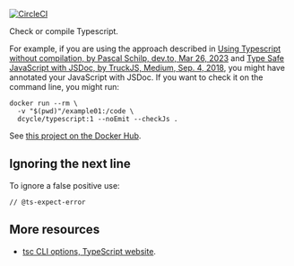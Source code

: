 [![CircleCI](https://circleci.com/gh/dcycle/docker-typescript.svg?style=svg)](https://circleci.com/gh/dcycle/docker-typescript)

Check or compile Typescript.

For example, if you are using the approach described in [Using Typescript without compilation, by Pascal Schilp, dev.to, Mar 26, 2023](https://dev.to/thepassle/using-typescript-without-compilation-3ko4) and [Type Safe JavaScript with JSDoc, by TruckJS, Medium, Sep. 4, 2018](https://medium.com/@trukrs/type-safe-javascript-with-jsdoc-7a2a63209b76), you might have annotated your JavaScript with JSDoc. If you want to check it on the command line, you might run:

    docker run --rm \
      -v "$(pwd)"/example01:/code \
      dcycle/typescript:1 --noEmit --checkJs .

See [this project on the Docker Hub](https://hub.docker.com/r/dcycle/typescript/).

Ignoring the next line
-----

To ignore a false positive use:

    // @ts-expect-error

More resources
-----

 * [tsc CLI options, TypeScript website](https://www.typescriptlang.org/docs/handbook/compiler-options.html).
